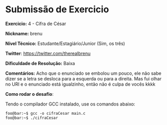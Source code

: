 # Submissão de Exercicio

**Exercicio:** 4 - Cifra de César

**Nickname:** brenu

**Nível Técnico:** Estudante/Estagiário/Junior (Sim, os três)

**Twitter**: https://twitter.com/therealbrenu

**Dificuldade de Resolução:** Baixa

**Comentários:** Acho que o enunciado se embolou um pouco, ele não sabe dizer se a letra se desloca para a esquerda ou para a direita. Mas fui olhar no URI e o enunciado está igualzinho, então não é culpa de vocês kkkk

**Como rodar o desafio**:

Tendo o compilador GCC instalado, use os comandos abaixo:

```console
foo@bar:~$ gcc -o cifraCesar main.c
foo@bar:~$ ./cifraCesar
```
